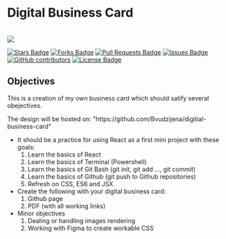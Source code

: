 <h1>Digital Business Card</h1>

<br>
<a href="https://twitter.com/DarlyBvudzijena" ><img src="https://img.shields.io/twitter/follow/DarlyBvudzijena.svg?style=social" /> </a>
<br>

<a href="https://github.com/Bvudzijena/digital-business-card/stargazers"><img src="https://img.shields.io/github/stars/Bvudzijena/digital-business-card" alt="Stars Badge"/></a>
<a href="https://github.com/Bvudzijena/digital-business-card/network/members"><img src="https://img.shields.io/github/forks/Bvudzijena/digital-business-card" alt="Forks Badge"/></a>
<a href="https://github.com/Bvudzijena/digital-business-card/pulls"><img src="https://img.shields.io/github/issues-pr/Bvudzijena/digital-business-card" alt="Pull Requests Badge"/></a>
<a href="https://github.com/Bvudzijena/digital-business-card/issues"><img src="https://img.shields.io/github/issues/Bvudzijena/digital-business-card" alt="Issues Badge"/></a>
<a href="https://github.com/Bvudzijena/digital-business-card/graphs/contributors"><img alt="GitHub contributors" src="https://img.shields.io/github/contributors/Bvudzijena/digital-business-card?color=2b9348"></a>
<a href="https://github.com/Bvudzijena/digital-business-card/blob/master/LICENSE"><img src="https://img.shields.io/github/license/Bvudzijena/digital-business-card?color=2b9348" alt="License Badge"/></a>


<h2>Objectives</h2>
<p>This is a creation of my own business card which should satify several obejectives.</p>
<p>The design will be hosted on: "https://github.com/Bvudzijena/digitial-business-card"</p>
<ul>
   <li>It should be a practice for using React as a first mini project with these goals:
      <ol>
         <li>Learn the basics of React</li>
         <li>Learn the basics of Terminal (Powershell)</li>
         <li>Learn the basics of Git Bash (git init, git add ..., git commit)</li>
         <li>Learn the basics of Github (git push to Github repositories)</li>
         <li>Refresh on CSS, ES6 and JSX</li>
      </ol>
   </li>
   <li>Create the following with your digital business card:
      <ol>
         <li>Github page</li>
         <li>PDF (with all working links)</li>
      </ol>
   </li>
   <li>Minor objectives
      <ol>
         <li>Dealing or handling images rendering</li>
         <li>Working with Figma to create workable CSS</li>
      </ol>
   </li>
</ul>

   
   


  

